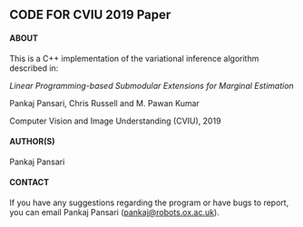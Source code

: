 ## CODE FOR CVIU 2019 Paper

#### ABOUT

This is a C++ implementation of the variational inference algorithm described in:

*Linear Programming-based Submodular Extensions for Marginal Estimation*

Pankaj Pansari, Chris Russell and M. Pawan Kumar

Computer Vision and Image Understanding (CVIU), 2019

#### AUTHOR(S)

Pankaj Pansari

#### CONTACT

If you have any suggestions regarding the program or have bugs to report, you
can email Pankaj Pansari (pankaj@robots.ox.ac.uk).
